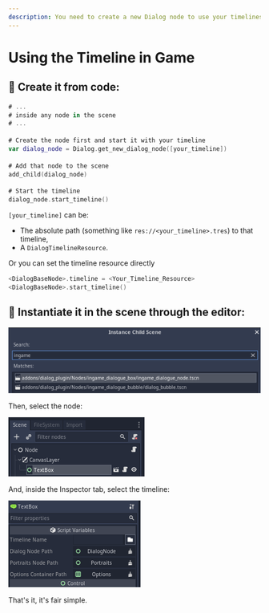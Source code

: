```yaml
---
description: You need to create a new Dialog node to use your timelines in game.
---
```


# Using the Timeline in Game

## 🔵 Create it from code:

```swift
# ...
# inside any node in the scene
# ...

# Create the node first and start it with your timeline
var dialog_node = Dialog.get_new_dialog_node([your_timeline])

# Add that node to the scene
add_child(dialog_node)

# Start the timeline
dialog_node.start_timeline()
```

`[your_timeline]` can be: 

* The absolute path \(something like `res://<your_timeline>.tres`\) to that timeline,
* A `DialogTimelineResource`.

Or you can set the timeline resource directly

```swift
<DialogBaseNode>.timeline = <Your_Timeline_Resource>
<DialogBaseNode>.start_timeline()
```



## 🔵 Instantiate it in the scene through the editor:

![Instance the ingame dialogue node](../.gitbook/assets/godot_instance_dialog_node.png)

Then, select the node:

![Node in Scene Tree](../.gitbook/assets/godot_scene_tree.png)

And, inside the Inspector tab, select the timeline:

![](../.gitbook/assets/select_timeline.png)

That's it, it's fair simple.

